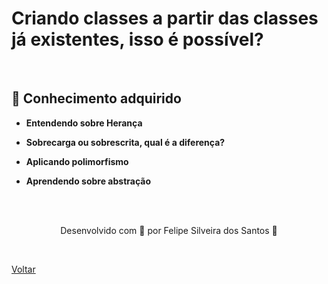 <h1>Criando classes a partir das classes já existentes, isso é possível?</h1>


<br>

<h2> 🧠 Conhecimento adquirido </h2>

- **Entendendo sobre Herança**
  
- **Sobrecarga ou sobrescrita, qual é a diferença?**
  
- **Aplicando polimorfismo**

- **Aprendendo sobre abstração**


<br><br>

<p align="center"> Desenvolvido com 💜 por Felipe Silveira dos Santos 👋 <p>

<br>

<a href="./README.md">Voltar</a>